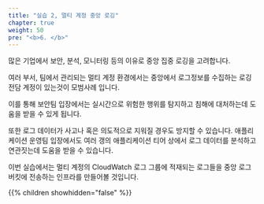 ```yaml
---
title: "실습 2, 멀티 계정 중앙 로깅"
chapter: true
weight: 50
pre: "<b>6. </b>"
---
```




많은 기업에서 보안, 분석, 모니터링 등의 이유로 중앙 집중 로깅을 고려합니다.

여러 부서, 팀에서 관리되는 멀티 계정 환경에서는 중앙에서 로그정보를 수집하는 로깅 전담 계정이 있는것이 모범사례 입니다.

이를 통해 보안팀 입장에서는 실시간으로 위험한 행위를 탐지하고 침해에 대처하는데 도움을 받을 수 있게 됩니다.

또한 로그 데이터가 사고나 혹은 의도적으로 지워질 경우도 방지할 수 있습니다. 애플리케이션 운영팀 입장에서도 여러 갱의 애플리케이션 티어 상에서 로그 데이터를 분석하고 연관짓는데 도움을 받을 수 있습니다.

이번 실습에서는 멀티 계정의 CloudWatch 로그 그룹에 적재되는 로그들을 중앙 로그 버킷에 전송하는 인프라를 만들어볼 것입니다.



{{% children showhidden="false" %}}
